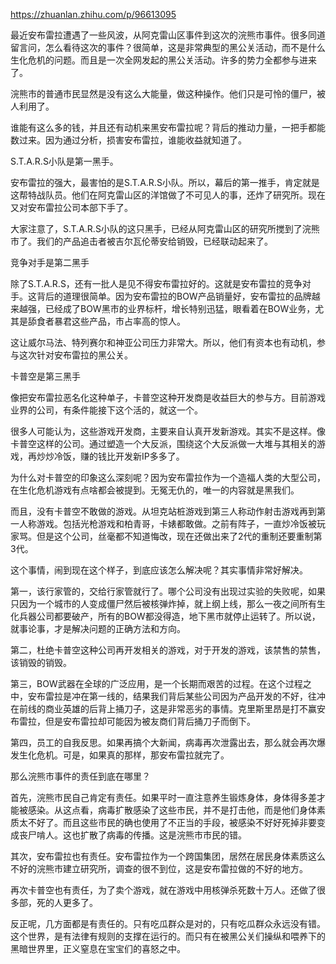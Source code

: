 https://zhuanlan.zhihu.com/p/96613095

最近安布雷拉遭遇了一些风波，从阿克雷山区事件到这次的浣熊市事件。很多同道留言问，怎么看待这次的事件？很简单，这是非常典型的黑公关活动，而不是什么生化危机的问题。而且是一次全网发起的黑公关活动。许多的势力全都参与进来了。

浣熊市的普通市民显然是没有这么大能量，做这种操作。他们只是可怜的僵尸，被人利用了。

谁能有这么多的钱，并且还有动机来黑安布雷拉呢？背后的推动力量，一把手都能数过来。因为通过分析，损害安布雷拉，谁能收益就知道了。

S.T.A.R.S小队是第一黑手。

安布雷拉的强大，最害怕的是S.T.A.R.S小队。所以，幕后的第一推手，肯定就是这帮特战队员。他们在阿克雷山区的洋馆做了不可见人的事，还炸了研究所。现在又对安布雷拉公司本部下手了。

大家注意了，S.T.A.R.S小队的这只黑手，已经从阿克雷山区的研究所搅到了浣熊市了。我们的产品追击者被吉尔瓦伦蒂安给销毁，已经联动起来了。

竞争对手是第二黑手

除了S.T.A.R.S，还有一批人是见不得安布雷拉好的。这就是安布雷拉的竞争对手。这背后的道理很简单。因为安布雷拉的BOW产品销量好，安布雷拉的品牌越来越强，已经成了BOW黑市的业界标杆，增长特别迅猛，眼看着在BOW业务，尤其是舔食者暴君这些产品，市占率高的惊人。

这让威尔马法、特列赛尔和神亚公司压力非常大。所以，他们有资本也有动机，参与这次针对安布雷拉的黑公关。

卡普空是第三黑手

像把安布雷拉恶名化这种单子，卡普空这种开发商是收益巨大的参与方。目前游戏业界的公司，有条件能接下这个活的，就这一个。

很多人可能认为，这些游戏开发商，主要来自认真开发新游戏。其实不是这样。像卡普空这样的公司。通过塑造一个大反派，围绕这个大反派做一大堆与其相关的游戏，再炒炒冷饭，赚的钱比开发新IP多多了。

为什么对卡普空的印象这么深刻呢？因为安布雷拉作为一个造福人类的大型公司，在生化危机游戏有点啥都会被提到。无冤无仇的，唯一的内容就是黑我们。

而且，没有卡普空不敢做的游戏。从坦克站桩游戏到第三人称动作射击游戏再到第一人称游戏。包括光枪游戏和柏青哥，卡婊都敢做。之前有阵子，一直炒冷饭被玩家骂。但是这个公司，丝毫都不知道悔改，现在还做出来了2代的重制还要重制第3代。

这个事情，闹到现在这个样子，到底应该怎么解决呢？其实事情非常好解决。

第一，该行家管的，交给行家管就行了。哪个公司没有出现过实验的失败呢，如果只因为一个城市的人变成僵尸然后被核弹炸掉，就上纲上线，那么一夜之间所有生化兵器公司都要破产，所有的BOW都没得造，地下黑市就停止运转了。所以说，就事论事，才是解决问题的正确方法和方向。

第二，杜绝卡普空这种公司再开发相关的游戏，对于开发的游戏，该禁售的禁售，该销毁的销毁。

第三，BOW武器在全球的广泛应用，是一个长期而艰苦的过程。在这个过程之中，安布雷拉是冲在第一线的，结果我们背后某些公司因为产品开发的不好，往冲在前线的商业英雄的后背上捅刀子，这是非常恶劣的事情。克里斯里昂是打不赢安布雷拉，但是安布雷拉却可能因为被友商们背后捅刀子而倒下。

第四，员工的自我反思。如果再搞个大新闻，病毒再次泄露出去，那么就会再次爆发生化危机。可是，如果真的那样，那安布雷拉就完了。

那么浣熊市事件的责任到底在哪里？

首先，浣熊市民自己肯定有责任。如果平时一直注意养生锻炼身体，身体得多差才能被感染。从这点看，病毒扩散感染了这些市民，并不是打击他，而是他们身体素质太不好了。而且这些市民的确也使用了不正当的手段，被感染不好好死掉非要变成丧尸啃人。这也扩散了病毒的传播。这是浣熊市市民的错。

其次，安布雷拉也有责任。安布雷拉作为一个跨国集团，居然在居民身体素质这么不好的浣熊市建立研究所，调查的很不到位，这是安布雷拉做的不好的地方。

再次卡普空也有责任，为了卖个游戏，就在游戏中用核弹杀死数十万人。还做了很多部，死的人更多了。

反正呢，几方面都是有责任的。只有吃瓜群众是对的，只有吃瓜群众永远没有错。这个世界，是有法律有规则的支撑在运行的。而只有在被黑公关们操纵和喂养下的黑暗世界里，正义窒息在宝宝们的喜怒之中。
